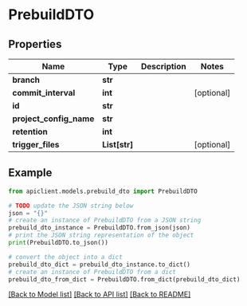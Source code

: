 # PrebuildDTO


## Properties

Name | Type | Description | Notes
------------ | ------------- | ------------- | -------------
**branch** | **str** |  | 
**commit_interval** | **int** |  | [optional] 
**id** | **str** |  | 
**project_config_name** | **str** |  | 
**retention** | **int** |  | 
**trigger_files** | **List[str]** |  | [optional] 

## Example

```python
from apiclient.models.prebuild_dto import PrebuildDTO

# TODO update the JSON string below
json = "{}"
# create an instance of PrebuildDTO from a JSON string
prebuild_dto_instance = PrebuildDTO.from_json(json)
# print the JSON string representation of the object
print(PrebuildDTO.to_json())

# convert the object into a dict
prebuild_dto_dict = prebuild_dto_instance.to_dict()
# create an instance of PrebuildDTO from a dict
prebuild_dto_from_dict = PrebuildDTO.from_dict(prebuild_dto_dict)
```
[[Back to Model list]](../README.md#documentation-for-models) [[Back to API list]](../README.md#documentation-for-api-endpoints) [[Back to README]](../README.md)


